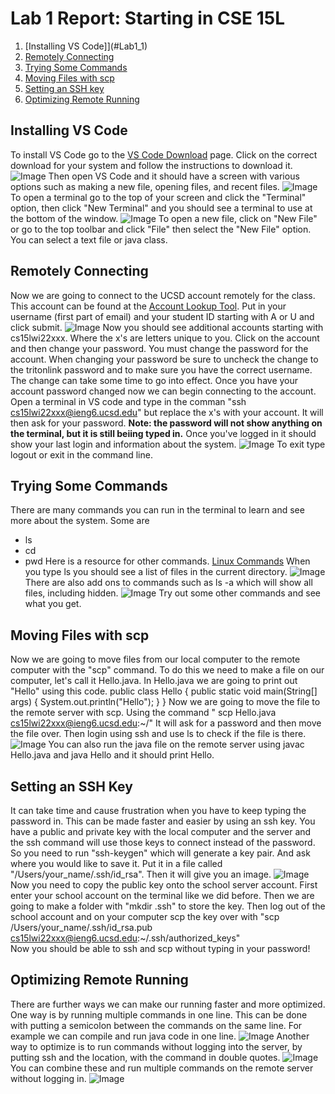 


# Lab 1 Report: Starting in CSE 15L

1. [Installing VS Code]](#Lab1_1)
2. [Remotely Connecting](#Lab1_2)
3. [Trying Some Commands](#Lab1_3)
4. [Moving Files with scp](#Lab1_4)
5. [Setting an SSH key](#Lab1_5)
6. [Optimizing Remote Running](#Lab1_6)



## Installing VS Code<a name = "Lab1_1"></a>
 To install VS Code go to the [VS Code Download](https://code.visualstudio.com/download) page. Click on the correct download for your system and follow the instructions to download it.
![Image](photos/VSCodeDownload.png)
Then open VS Code and it should have a screen with various options such as making a new file, opening files, and recent files.
![Image](photos/VSCodeHome.png)
To open a terminal go to the top of your screen and click the "Terminal" option, then click "New Terminal" and you should see a terminal to use at the bottom of the window.
![Image](photos/VSCodeTerm.png)
To open a new file, click on "New File" or go to the top toolbar and click "File" then select the "New File" option. You can select a text file or java class.
  
## Remotely Connecting <a name = "Lab1_2"></a>
Now we are going to connect to the UCSD account remotely for the class. This account can be found at the [Account Lookup Tool](https://sdacs.ucsd.edu/~icc/index.php). Put in your username (first part of email) and your student ID starting with A or U and click submit. 
![Image](photos/AccLookup.png)
Now you should see additional accounts starting with cs15lwi22xxx. Where the x's are letters unique to you. Click on the account and then change your password. You must change the password for the account. When changing your password be sure to uncheck the change to the tritonlink password and to make sure you have the correct username. The change can take some time to go into effect.
Once you have your account password changed now we can begin connecting to the account. Open a terminal in VS code and type in the comman "ssh cs15lwi22xxx@ieng6.ucsd.edu" but replace the x's with your account. It will then ask for your password. 
**Note: the password will not show anything on the terminal, but it is still beiing typed in.**
Once you've logged in it should show your last login and information about the system.
![Image](photos/VSCodeLoggedIn.png) 
To exit type logout or exit in the command line.


## Trying Some Commands <a name = "Lab1_3"></a>
There are many commands you can run in the terminal to learn and see more about the system. 
Some are 
- ls 
- cd
- pwd 
Here is a resource for other commands. [Linux Commands](https://ss64.com/bash/)
When you type ls you should see a list of files in the current directory. 
![Image](photos/ls.png)
There are also add ons to commands such as ls -a which will show all files, including hidden.
![Image](photos/lsa.png)
Try out some other commands and see what you get.

## Moving Files with scp<a name = "Lab1_4"></a>
Now we are going to move files from our local computer to the remote computer with the "scp" command. To do this we need to make a file on our computer, let's call it Hello.java.
In Hello.java we are going to print out "Hello" using this code.
public class Hello {
    public static void main(String[] args) {
    System.out.println("Hello");
    }
}
Now we are going to move the file to the remote server with scp. Using the command " scp Hello.java cs15lwi22xxx@ieng6.ucsd.edu:~/" 
It will ask for a password and then move the file over. Then login using ssh and use ls to check if the file is there.
![Image](photos/scp.png)
You can also run the java file on the remote server using javac Hello.java and java Hello and it should print Hello.

## Setting an SSH Key<a name = "Lab1_5"></a>
It can take time and cause frustration when you have to keep typing the password in. This can be made faster and easier by using an ssh key. You have a public and private key with the local computer and the server and the ssh command will use those keys to connect instead of the password. 
So you need to run "ssh-keygen" which will generate a key pair. And ask where you would like to save it. Put it in a file called "/Users/your_name/.ssh/id_rsa". Then it will give you an image.
![Image](keygen.png)
Now you need to copy the public key onto the school server account. First enter your school account on the terminal like we did before. Then we are going to make a folder with "mkdir .ssh" to store the key. Then log out of the school account and on your computer scp the key over with "scp /Users/your_name/.ssh/id_rsa.pub cs15lwi22xxx@ieng6.ucsd.edu:~/.ssh/authorized_keys"
</br>Now you should be able to ssh and scp without typing in your password!


## Optimizing Remote Running<a name = "Lab1_6"></a>
There are further ways we can make our running faster and more optimized. One way is by running multiple commands in one line. This can be done with putting a semicolon between the commands on the same line. For example we can compile and run java code in one line. 
![Image](twocommand.png)
Another way to optimize is to run commands without logging into the server, by putting ssh and the location, with the command in double quotes. 
![Image](Remote.png)
You can combine these and run multiple commands on the remote server without logging in.
![Image](Combine.png)